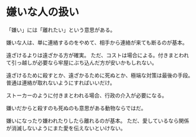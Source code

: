 # 嫌いな人の扱い

「嫌い」には「離れたい」という意思がある。

嫌いな人は、単に連絡するのをやめて、相手から連絡が来ても断るのが基本。

遠ざけるよりは遠ざかる方が確実。
ただ、コストは場合による。付きまとわれて引っ越しが必要なら牢屋にぶち込んだ方が安いかもしれない。

遠ざけるために殺すとか、遠ざかるために死ぬとか、極端な対策は最後の手段。
普通は連絡が取れないようにすればいいだけ。

ストーカーのように付きまとわれる場合、行政の介入が必要になる。

嫌いだからと殺すのも死ぬのも意思がある動物ならではだ。

嫌いになったり嫌われたりしたら離れるのが基本。
ただ、愛しているなら関係が消滅しないようにまた愛を伝えないといけない。
